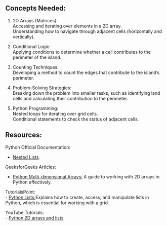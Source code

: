## Concepts Needed:  
1. 2D Arrays (Matrices):  
    Accessing and iterating over elements in a 2D array.  
    Understanding how to navigate through adjacent cells (horizontally and vertically).  

2. Conditional Logic:  
    Applying conditions to determine whether a cell contributes to the perimeter of the island.  

3. Counting Techniques:  
    Developing a method to count the edges that contribute to the island’s perimeter.  

4. Problem-Solving Strategies:  
    Breaking down the problem into smaller tasks, such as identifying land cells and calculating their contribution to the perimeter.  

5. Python Programming:  
    Nested loops for iterating over grid cells.  
    Conditional statements to check the status of adjacent cells.  

## Resources:  
Python Official Documentation:
   - [Nested Lists](https://docs.python.org/3/tutorial/datastructures.html#nested-list-comprehensions).  

GeeksforGeeks Articles:  
   - [Python Multi-dimensional Arrays:](https://www.geeksforgeeks.org/python-using-2d-arrays-lists-the-right-way/) A guide to working with 2D arrays in Python effectively.

TutorialsPoint:  
    - [Python Lists:](https://www.tutorialspoint.com/python/python_lists.htm)Explains how to create, access, and manipulate lists in Python, which is essential for working with a grid.  

YouTube Tutorials:  
    - [Python 2D arrays and lists](https://www.youtube.com/watch?feature=shared&v=aNzepGawwCI)
